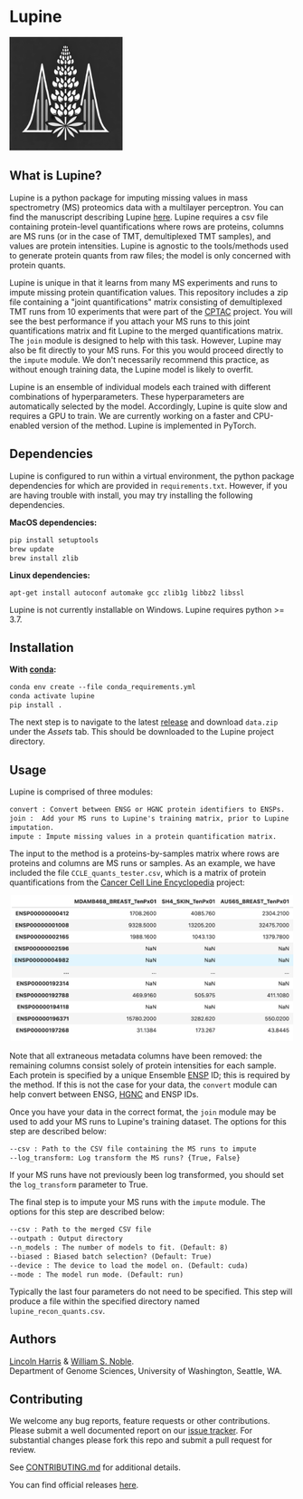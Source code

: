 # Lupine

<img src="https://github.com/Noble-Lab/lupine/blob/main/docs/lupine_logo_v0.png" width="200">

What is Lupine?
-------------------------------------

Lupine is a python package for imputing missing values in mass spectrometry (MS) proteomics data with a multilayer perceptron. You can find the manuscript describing Lupine [here](https://www.biorxiv.org/content/10.1101/2024.08.26.609780v2). Lupine requires a csv file containing protein-level quantifications where rows are proteins, columns are MS runs (or in the case of TMT, demultiplexed TMT samples), and values are protein intensities. Lupine is agnostic to the tools/methods used to generate protein quants from raw files; the model is only concerned with protein quants. 

Lupine is unique in that it learns from many MS experiments and runs to impute missing protein quantification values. This repository includes a zip file containing a "joint quantifications" matrix consisting of demultiplexed TMT runs from 10 experiments that were part of the [CPTAC](https://pdc.cancer.gov/pdc/cptac-pancancer) project. You will see the best performance if you attach your MS runs to this joint quantifications matrix and fit Lupine to the merged quantifications matrix. The `join` module is designed to help with this task. However, Lupine may also be fit directly to your MS runs. For this you would proceed directly to the `impute` module. We don't necessarily recommend this practice, as without enough training data, the Lupine model is likely to overfit. 

Lupine is an ensemble of individual models each trained with different combinations of hyperparameters. These hyperparameters are automatically selected by the model. Accordingly, Lupine is quite slow and requires a GPU to train. We are currently working on a faster and CPU-enabled version of the method. Lupine is implemented in PyTorch. 

Dependencies
------------
Lupine is configured to run within a virtual environment, the python package dependencies for which are provided in `requirements.txt`. However, if you are having trouble with install, you may try installing the following dependencies. 

**MacOS dependencies:**
```
pip install setuptools
brew update
brew install zlib
```

**Linux dependencies:**
```
apt-get install autoconf automake gcc zlib1g libbz2 libssl
```
Lupine is not currently installable on Windows. Lupine requires python >= 3.7. 

Installation
------------
**With [conda](https://anaconda.org/anaconda/conda):**
```
conda env create --file conda_requirements.yml
conda activate lupine
pip install .
```

The next step is to navigate to the latest [release](https://github.com/Noble-Lab/lupine/releases) and download `data.zip` under the *Assets* tab. This should be downloaded to the Lupine project directory. 

Usage
-----
Lupine is comprised of three modules: 
```
convert : Convert between ENSG or HGNC protein identifiers to ENSPs. 
join : 	Add your MS runs to Lupine's training matrix, prior to Lupine imputation. 
impute : Impute missing values in a protein quantification matrix. 
```

The input to the method is a proteins-by-samples matrix where rows are proteins and columns are MS runs or samples. As an example, we have included the file `CCLE_quants_tester.csv`, which is a matrix of protein quantifications from the [Cancer Cell Line Encyclopedia](https://gygi.hms.harvard.edu/publications/ccle.html) project: 

<p align="center">
    <img src="https://github.com/Noble-Lab/lupine/blob/main/docs/ccle_quants_tester_ss.png" width="500">
</p>

Note that all extraneous metadata columns have been removed: the remaining columns consist solely of protein intensities for each sample. Each protein is specified by a unique Ensemble [ENSP](https://useast.ensembl.org/info/genome/stable_ids/index.html) ID; this is required by the method. If this is not the case for your data, the `convert` module can help convert between ENSG, [HGNC](https://www.genenames.org/) and ENSP IDs. 

Once you have your data in the correct format, the `join` module may be used to add your MS runs to Lupine's training dataset. The options for this step are described below: 
```
--csv : Path to the CSV file containing the MS runs to impute
--log_transform: Log transform the MS runs? {True, False}
```
If your MS runs have not previously been log transformed, you should set the `log_transform` parameter to True. 

The final step is to impute your MS runs with the `impute` module. The options for this step are described below: 
```
--csv : Path to the merged CSV file
--outpath : Output directory
--n_models : The number of models to fit. (Default: 8)
--biased : Biased batch selection? (Default: True)
--device : The device to load the model on. (Default: cuda)
--mode : The model run mode. (Default: run)
```
Typically the last four parameters do not need to be specified. This step will produce a file within the specified directory named `lupine_recon_quants.csv`. 

Authors
--------
[Lincoln Harris](https://github.com/lincoln-harris) & [William S. Noble](https://noble.gs.washington.edu/).     
Department of Genome Sciences, University of Washington, Seattle, WA.

Contributing
------------
We welcome any bug reports, feature requests or other contributions. Please submit a well documented report on our [issue tracker](https://github.com/Noble-Lab/lupine/issues). For substantial changes please fork this repo and submit a pull request for review.

See [CONTRIBUTING.md](https://github.com/Noble-Lab/lupine/blob/main/CONTRIBUTING.md) for additional details.

You can find official releases [here](https://github.com/Noble-Lab/lupine/releases).
